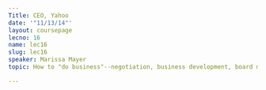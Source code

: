 ```yaml
---
Title: CEO, Yahoo
date: '"11/13/14"'
layout: coursepage
lecno: 16
name: lec16
slug: lec16
speaker: Marissa Mayer
topic: How to "do business"--negotiation, business development, board meetings, etc

---
```

